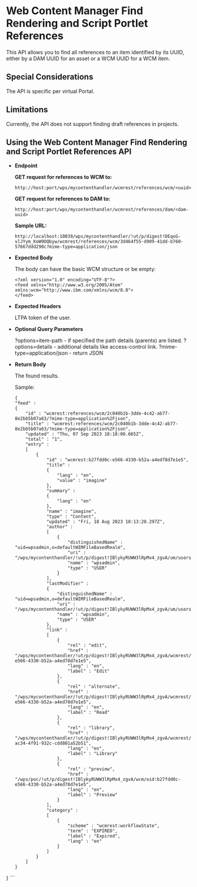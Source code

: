 # Web Content Manager Find Rendering and Script Portlet References

This API allows you to find all references to an item identified by its UUID, either by a DAM UUID for an asset or a WCM UUID for a WCM item.

## Special Considerations

The API is specific per virtual Portal.

## Limitations

Currently, the API does not support finding draft references in projects.

## Using the Web Content Manager Find Rendering and Script Portlet References API

-   **Endpoint**

    **GET request for references to WCM to:**

    ```
    http://host:port/wps/mycontenthandler/wcmrest/references/wcm/<uuid>
    ```

    **GET request for references to DAM to:**

    ```
    http://host:port/wps/mycontenthandler/wcmrest/references/dam/<dam-uuid>
    ```

    **Sample URL:**

    ```
    http://localhost:10039/wps/mycontenthandler/!ut/p/digest!DEqoG-vlJYym_KoW9OQbyw/wcmrest/references/wcm/3d464f55-d909-41dd-b760-57667ddd290c?mime-type=application/json
    ```


-   **Expected Body**

    The body can have the basic WCM structure or be empty:

    ```
    <?xml version="1.0" encoding="UTF-8"?>
    <feed xmlns="http://www.w3.org/2005/Atom" xmlns:wcm="http://www.ibm.com/xmlns/wcm/8.0">
    </feed>
    ```


-   **Expected Headers**

    LTPA token of the user. 

-   **Optional Query Parameters**

    ?options=item-path - if specified the path details (parents) are listed.
    ?options=details - additional details like access-control link.
    ?mime-type=application/json - return JSON

-   **Return Body**

    The found results.

    Sample:

    ```
    {
    "feed" :
    {
        "id" : "wcmrest:references/wcm/2c040b1b-3dde-4c42-ab77-8e2bb5b07a63/?mime-type=application%2Fjson",
        "title" : "wcmrest:references/wcm/2c040b1b-3dde-4c42-ab77-8e2bb5b07a63/?mime-type=application%2Fjson",
        "updated" : "Thu, 07 Sep 2023 18:18:08.665Z",
        "total" : "1",
        "entry" :
        [
            {
                "id" : "wcmrest:b27fdd0c-e566-4330-b52a-a4ed78d7e1e5",
                "title" :
                {
                    "lang" : "en",
                    "value" : "imagine"
                },
                "summary" :
                {
                    "lang" : "en"
                },
                "name" : "imagine",
                "type" : "Content",
                "updated" : "Fri, 18 Aug 2023 18:13:28.297Z",
                "author" :
                [
                    {
                        "distinguishedName" : "uid=wpsadmin,o=defaultWIMFileBasedRealm",
                        "uri" : "/wps/mycontenthandler/!ut/p/digest!IBlykyRUWW3lRpMx4_zgvA/um/users/profiles/Z9eAeL1DAJRGCH9OEJM86O1CCJMG6OHD8JM8CKPCGJMGC1BEAMQC6G9PAJP8C63",
                        "name" : "wpsadmin",
                        "type" : "USER"
                    }
                ],
                "lastModifier" :
                {
                    "distinguishedName" : "uid=wpsadmin,o=defaultWIMFileBasedRealm",
                    "uri" : "/wps/mycontenthandler/!ut/p/digest!IBlykyRUWW3lRpMx4_zgvA/um/users/profiles/Z9eAeL1DAJRGCH9OEJM86O1CCJMG6OHD8JM8CKPCGJMGC1BEAMQC6G9PAJP8C63",
                    "name" : "wpsadmin",
                    "type" : "USER"
                },
                "link" :
                [
                    {
                        "rel" : "edit",
                        "href" : "/wps/mycontenthandler/!ut/p/digest!IBlykyRUWW3lRpMx4_zgvA/wcmrest/Content/b27fdd0c-e566-4330-b52a-a4ed78d7e1e5",
                        "lang" : "en",
                        "label" : "Edit"
                    },
                    {
                        "rel" : "alternate",
                        "href" : "/wps/mycontenthandler/!ut/p/digest!IBlykyRUWW3lRpMx4_zgvA/wcmrest/Content/b27fdd0c-e566-4330-b52a-a4ed78d7e1e5",
                        "lang" : "en",
                        "label" : "Read"
                    },
                    {
                        "rel" : "library",
                        "href" : "/wps/mycontenthandler/!ut/p/digest!IBlykyRUWW3lRpMx4_zgvA/wcmrest/Library/226f35d9-ac34-4f01-932c-cdd801a52b51",
                        "lang" : "en",
                        "label" : "Library"
                    },
                    {
                        "rel" : "preview",
                        "href" : "/wps/poc/!ut/p/digest!IBlykyRUWW3lRpMx4_zgvA/wcm/oid:b27fdd0c-e566-4330-b52a-a4ed78d7e1e5",
                        "lang" : "en",
                        "label" : "Preview"
                    }
                ],
                "category" :
                [
                    {
                        "scheme" : "wcmrest:workflowState",
                        "term" : "EXPIRED",
                        "label" : "Expired",
                        "lang" : "en"
                    }
                ]
            }
        ]
    }
}
    ```




